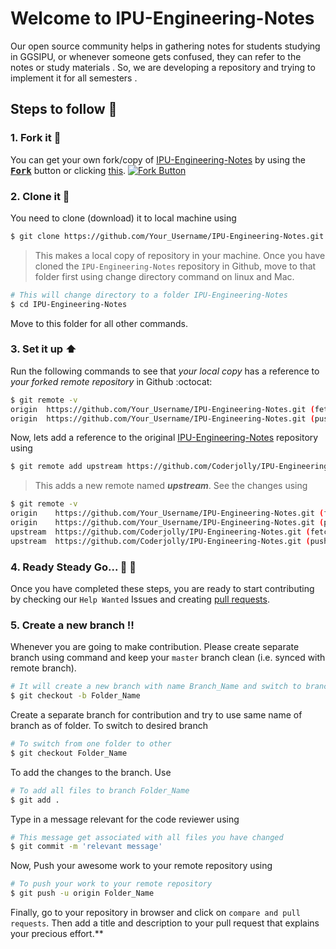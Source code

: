 # Welcome to IPU-Engineering-Notes

Our open source community helps in gathering notes for students studying in GGSIPU, or whenever someone gets confused, they can refer to the notes or study materials . 
So, we are developing a repository and trying to implement it for all semesters .
## Steps to follow :scroll:

### 1. Fork it :fork_and_knife:
You can get your own fork/copy of [IPU-Engineering-Notes](https://github.com/CoderJolly/IPU-Engineering-Notes) by using the <a href="https://github.com/CoderJolly/IPU_Engineering_Material/new/master?readme=1#fork-destination-box"><kbd><b>Fork</b></kbd></a> button or clicking [this](https://github.com/CoderJolly/IPU-Engineering-Notes/new/master?readme=1#fork-destination-box).
 [![Fork Button](https://help.github.com/assets/images/help/repository/fork_button.jpg)](https://github.com/CoderJolly/IPU-Engineering-Notes)
 
 
### 2. Clone it :busts_in_silhouette:
You need to clone (download) it to local machine using
```sh
$ git clone https://github.com/Your_Username/IPU-Engineering-Notes.git
```
> This makes a local copy of repository in your machine.
Once you have cloned the `IPU-Engineering-Notes` repository in Github, move to that folder first using change directory command on linux and Mac.
```sh
# This will change directory to a folder IPU-Engineering-Notes
$ cd IPU-Engineering-Notes
```
Move to this folder for all other commands.

### 3. Set it up :arrow_up:
Run the following commands to see that *your local copy* has a reference to *your forked remote repository* in Github :octocat:
```sh
$ git remote -v
origin  https://github.com/Your_Username/IPU-Engineering-Notes.git (fetch)
origin  https://github.com/Your_Username/IPU-Engineering-Notes.git (push)
```
Now, lets add a reference to the original [IPU-Engineering-Notes](https://github.com/Coderjolly/IPU_Engineering_Notes) repository using
```sh
$ git remote add upstream https://github.com/Coderjolly/IPU-Engineering-Notes.git
```
> This adds a new remote named ***upstream***.
See the changes using
```sh
$ git remote -v
origin    https://github.com/Your_Username/IPU-Engineering-Notes.git (fetch)
origin    https://github.com/Your_Username/IPU-Engineering-Notes.git (push)
upstream  https://github.com/Coderjolly/IPU-Engineering-Notes.git (fetch)
upstream  https://github.com/Coderjolly/IPU-Engineering-Notes.git (push)
```

### 4. Ready Steady Go... :turtle: :rabbit2:
Once you have completed these steps, you are ready to start contributing by checking our `Help Wanted` Issues and creating [pull requests](https://github.com/Coderjolly/IPU-Engineering-Notes.git/pulls).

### 5. Create a new branch :bangbang:
Whenever you are going to make contribution. Please create separate branch using command and keep your `master` branch clean (i.e. synced with remote branch).
```sh
# It will create a new branch with name Branch_Name and switch to branch Folder_Name
$ git checkout -b Folder_Name
```
Create a separate branch for contribution and try to use same name of branch as of folder.
To switch to desired branch
```sh
# To switch from one folder to other
$ git checkout Folder_Name
```
To add the changes to the branch. Use
```sh
# To add all files to branch Folder_Name
$ git add .
```
Type in a message relevant for the code reviewer using
```sh
# This message get associated with all files you have changed
$ git commit -m 'relevant message'
```
Now, Push your awesome work to your remote repository using
```sh
# To push your work to your remote repository
$ git push -u origin Folder_Name
```
Finally, go to your repository in browser and click on `compare and pull requests`.
Then add a title and description to your pull request that explains your precious effort.**

